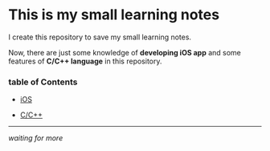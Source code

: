 # This is my small learning notes

I create this repository to save my small learning notes.

Now, there are just some knowledge of **developing iOS app** and some features of **C/C++ language** in this repository.

### table of Contents

* [iOS](https://github.com/lcyfrank/MyLearningNotes/blob/master/iOS/iOS%20%E7%9F%A5%E8%AF%86%E9%9B%86.md) 

* [C/C++](https://github.com/lcyfrank/MyLearningNotes/blob/master/C%5CC%2B%2B/C%5CC%2B%2B%20%E7%9F%A5%E8%AF%86%E9%9B%86.md)

---

*waiting for more*